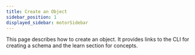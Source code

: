 ```yaml
---
title: Create an Object
sidebar_position: 1
displayed_sidebar: motorSidebar
---
```



This page describes how to create an object. It provides links to the CLI for creating a schema and the learn section for concepts.
